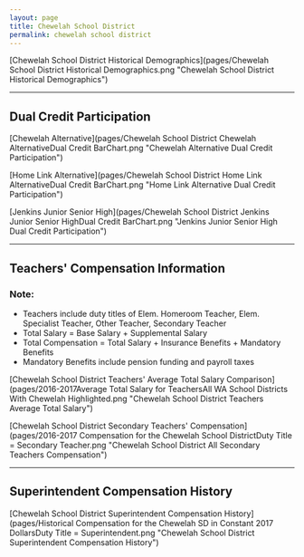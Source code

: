 ```yaml
---
layout: page
title: Chewelah School District
permalink: chewelah school district
---
```



[Chewelah School District Historical Demographics](pages/Chewelah School District Historical Demographics.png "Chewelah School District Historical Demographics")

___

## Dual Credit Participation

[Chewelah Alternative](pages/Chewelah School District Chewelah AlternativeDual Credit BarChart.png "Chewelah Alternative Dual Credit Participation")

[Home Link Alternative](pages/Chewelah School District Home Link AlternativeDual Credit BarChart.png "Home Link Alternative Dual Credit Participation")

[Jenkins Junior Senior High](pages/Chewelah School District Jenkins Junior Senior HighDual Credit BarChart.png "Jenkins Junior Senior High Dual Credit Participation")


___

## Teachers' Compensation Information
### Note:
- Teachers include duty titles of Elem. Homeroom Teacher, Elem. Specialist Teacher, Other Teacher, Secondary Teacher
- Total Salary = Base Salary + Supplemental Salary
- Total Compensation = Total Salary + Insurance Benefits + Mandatory Benefits
- Mandatory Benefits include pension funding and payroll taxes

[Chewelah School District Teachers' Average Total Salary Comparison](pages/2016-2017Average Total Salary for TeachersAll WA School Districts With Chewelah Highlighted.png "Chewelah School District Teachers Average Total Salary")

[Chewelah School District Secondary Teachers' Compensation](pages/2016-2017 Compensation for the Chewelah School DistrictDuty Title = Secondary Teacher.png "Chewelah School District All Secondary Teachers Compensation")


___

## Superintendent Compensation History

[Chewelah School District Superintendent Compensation History](pages/Historical Compensation for the Chewelah SD in Constant 2017 DollarsDuty Title = Superintendent.png "Chewelah School District Superintendent Compensation History")

